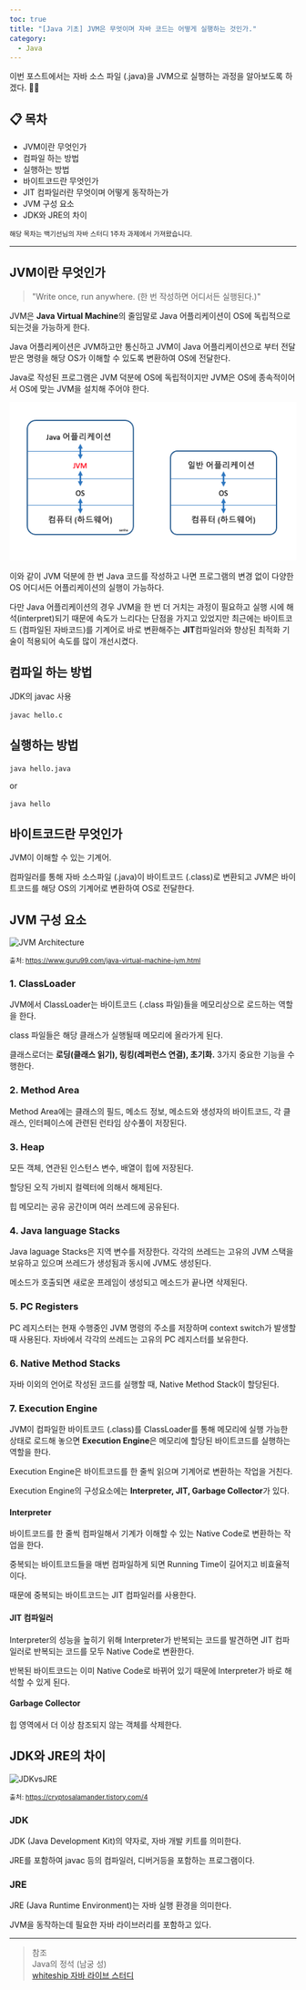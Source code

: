 ```yaml
---
toc: true
title: "[Java 기초] JVM은 무엇이며 자바 코드는 어떻게 실행하는 것인가."
category:
  - Java
---
```


이번 포스트에서는 자바 소스 파일 $($.java)을 JVM으로 실행하는 과정을 알아보도록 하겠다. 👨‍🏫

## 📋 목차

- JVM이란 무엇인가
- 컴파일 하는 방법
- 실행하는 방법
- 바이트코드란 무엇인가
- JIT 컴파일러란 무엇이며 어떻게 동작하는가
- JVM 구성 요소
- JDK와 JRE의 차이

<small>해당 목차는 백기선님의 자바 스터디 1주차 과제에서 가져왔습니다.</small>

---

## JVM이란 무엇인가

> "Write once, run anywhere. (한 번 작성하면 어디서든 실행된다.)"

JVM은 **Java Virtual Machine**의 줄임말로 Java 어플리케이션이 OS에 독립적으로 되는것을 가능하게 한다.

Java 어플리케이션은 JVM하고만 통신하고 JVM이 Java 어플리케이션으로 부터 전달받은 명령을 해당 OS가 이해할 수 있도록 변환하여 OS에 전달한다.

Java로 작성된 프로그램은 JVM 덕분에 OS에 독립적이지만 JVM은 OS에 종속적이어서 OS에 맞는 JVM을 설치해 주어야 한다.

![JVM](/assets/images/Back_End/JVMimage.png)

이와 같이 JVM 덕분에 한 번 Java 코드를 작성하고 나면 프로그램의 변경 없이 다양한 OS 어디서든 어플리케이션의 실행이 가능하다.

다만 Java 어플리케이션의 경우 JVM을 한 번 더 거치는 과정이 필요하고 실행 시에 해석$($interpret)되기 때문에 속도가 느리다는 단점을 가지고 있었지만 최근에는 바이트코드 $($컴파일된 자바코드)를 기계어로 바로 변환해주는 **JIT**컴파일러와 향상된 최적화 기술이 적용되어 속도를 많이 개선시켰다.

## 컴파일 하는 방법

JDK의 javac 사용

`javac hello.c`

## 실행하는 방법

`java hello.java`

or

`java hello`

## 바이트코드란 무엇인가

JVM이 이해할 수 있는 기계어.

컴파일러를 통해 자바 소스파일 $($.java)이 바이트코드 $($.class)로 변환되고 JVM은 바이트코드를 해당 OS의 기계어로 변환하여 OS로 전달한다.

## JVM 구성 요소

![JVM Architecture](https://www.guru99.com/images/1/2.png)

<small>출처: https://www.guru99.com/java-virtual-machine-jvm.html</small>

### 1. ClassLoader
JVM에서 ClassLoader는 바이트코드 $($.class 파일)들을 메모리상으로 로드하는 역할을 한다. 

class 파일들은 해당 클래스가 실행될때 메모리에 올라가게 된다.

클래스로더는 **로딩$($클래스 읽기), 링킹$($레퍼런스 연결), 초기화.** 3가지 중요한 기능을 수행한다.

### 2. Method Area
Method Area에는 클래스의 필드, 메소드 정보, 메소드와 생성자의 바이트코드, 각 클래스, 인터페이스에 관련된 런타임 상수풀이 저장된다.

### 3. Heap
모든 객체, 연관된 인스턴스 변수, 배열이 힙에 저장된다. 

할당된 오직 가비지 컬렉터에 의해서 해제된다.

힙 메모리는 공유 공간이며 여러 쓰레드에 공유된다.

### 4. Java language Stacks
Java laguage Stacks은 지역 변수를 저장한다. 각각의 쓰레드는 고유의 JVM 스택을 보유하고 있으며 쓰레드가 생성됨과 동시에 JVM도 생성된다.

메소드가 호출되면 새로운 프레임이 생성되고 메소드가 끝나면 삭제된다.

### 5. PC Registers
PC 레지스터는 현재 수행중인 JVM 명령의 주소를 저장하며 context switch가 발생할때 사용된다. 자바에서 각각의 쓰레드는 고유의 PC 레지스터를 보유한다.

### 6. Native Method Stacks
자바 이외의 언어로 작성된 코드를 실행할 때, Native Method Stack이 할당된다.

### 7. Execution Engine
JVM이 컴파일한 바이트코드 $($.class)를 ClassLoader를 통해 메모리에 실행 가능한 상태로 로드해 놓으면 **Execution Engine**은 메모리에 할당된 바이트코드를 실행하는 역할을 한다.

Execution Engine은 바이트코드를 한 줄씩 읽으며 기계어로 변환하는 작업을 거친다.

Execution Engine의 구성요소에는 **Interpreter, JIT, Garbage Collector**가 있다.

#### Interpreter
바이트코드를 한 줄씩 컴파일해서 기계가 이해할 수 있는 Native Code로 변환하는 작업을 한다.

중복되는 바이트코드들을 매번 컴파일하게 되면 Running Time이 길어지고 비효율적이다.

때문에 중복되는 바이트코드는 JIT 컴파일러를 사용한다.

#### JIT 컴파일러
Interpreter의 성능을 높히기 위해 Interpreter가 반복되는 코드를 발견하면 JIT 컴파일러로 반복되는 코드를 모두 Native Code로 변환한다.

반복된 바이트코드는 이미 Native Code로 바뀌어 있기 때문에 Interpreter가 바로 해석할 수 있게 된다.

#### Garbage Collector
힙 영역에서 더 이상 참조되지 않는 객체를 삭제한다.

## JDK와 JRE의 차이

![JDKvsJRE](https://img1.daumcdn.net/thumb/R1280x0/?scode=mtistory2&fname=https%3A%2F%2Fblog.kakaocdn.net%2Fdn%2Fc00klf%2FbtqAjMzLyF2%2F6sU1VGp5vqAYIPLsXpakpK%2Fimg.png)

<small>출처: https://cryptosalamander.tistory.com/4</small>

### JDK
JDK $($Java Development Kit)의 약자로, 자바 개발 키트를 의미한다.

JRE를 포함하여 javac 등의 컴파일러, 디버거등을 포함하는 프로그램이다.

### JRE
JRE $($Java Runtime Environment)는 자바 실행 환경을 의미한다.

JVM을 동작하는데 필요한 자바 라이브러리를 포함하고 있다.

---

> 참조 <br>
> Java의 정석 $($남궁 성) <br>
> [whiteship 자바 라이브 스터디](https://github.com/whiteship/live-study)